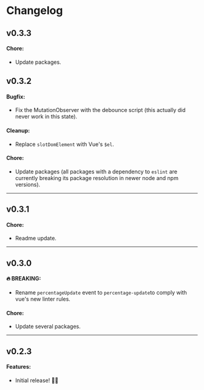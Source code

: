 # Changelog

## v0.3.3

#### Chore:

- Update packages.

## v0.3.2

#### Bugfix:

- Fix the MutationObserver with the debounce script (this actually did never work in this state).

#### Cleanup:

- Replace `slotDomElement` with Vue's `$el`.

#### Chore: 

- Update packages (all packages with a dependency to `eslint` are currently breaking its package resolution in newer node and npm versions).

---

## v0.3.1

#### Chore:

- Readme update.

---

## v0.3.0

#### 🔥 BREAKING:

- Rename `percentageUpdate` event to `percentage-update`to comply with vue's new linter rules.

#### Chore:

- Update several packages.

---

## v0.2.3

#### Features:

- Initial release! 🎉🎉
